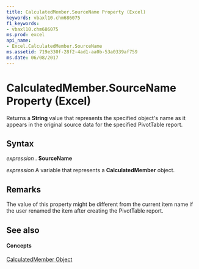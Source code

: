 ```yaml
---
title: CalculatedMember.SourceName Property (Excel)
keywords: vbaxl10.chm686075
f1_keywords:
- vbaxl10.chm686075
ms.prod: excel
api_name:
- Excel.CalculatedMember.SourceName
ms.assetid: 719e330f-28f2-4ad1-aa0b-53a0339af759
ms.date: 06/08/2017
---
```



# CalculatedMember.SourceName Property (Excel)

Returns a **String** value that represents the specified object's name as it appears in the original source data for the specified PivotTable report.


## Syntax

 _expression_ . **SourceName**

 _expression_ A variable that represents a **CalculatedMember** object.


## Remarks

The value of this property might be different from the current item name if the user renamed the item after creating the PivotTable report.


## See also


#### Concepts


[CalculatedMember Object](calculatedmember-object-excel.md)

